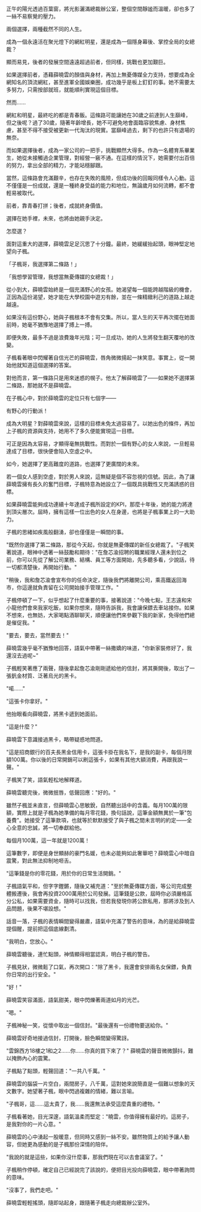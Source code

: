 正午的陽光透過百葉窗，將光影灑滿總裁辦公室，整個空間靜謐而溫暖，卻也多了一絲不易察覺的壓力。

兩個選擇，兩種截然不同的人生。

成為一個永遠活在聚光燈下的網紅明星，還是成為一個隱身幕後、掌控全局的女總裁？

顯而易見，後者的發展空間遠遠超過前者，但同樣，挑戰也更加艱巨。

如果選擇前者，憑藉薛曉雲的顏值與身材，再加上無憂傳媒全力支持，想要成為全網知名的頂流網紅，甚至進軍全國娛樂圈，成功幾乎是板上釘釘的事。她不需要太多努力，只需按部就班，就能順利實現這個目標。

然而……

網紅和明星，最終吃的都是青春飯。這條路可能讓她在30歲之前達到人生巔峰，但之後呢？過了30歲，隨著年齡增長，她不可避免地會面臨容貌焦慮、身材焦慮，甚至不得不接受被更新一代淘汰的現實。當巔峰過去，剩下的也許只有退場的無奈。

而如果選擇後者，成為一家公司的一把手，挑戰顯然大得多。作為一名體育系畢業生，她從未接觸過企業管理，對經營一竅不通。在這樣的情況下，她需要付出百倍的努力，拿出全部的精力，才能站穩腳跟。

當然，這條路會充滿艱辛，也存在失敗的風險，但成功後的回報同樣令人心動。這不僅僅是一份成就，還是一種終身受益的能力和地位，無論歲月如何流轉，都不會輕易被取代。

前者，靠青春打拼；後者，成就終身價值。

選擇在她手裡，未來，也將由她親手決定。

怎麼選？

面對這重大的選擇，薛曉雲足足沉思了十分鐘。最終，她緩緩抬起頭，眼神堅定地望向子楓。

「子楓哥，我選擇第二條路！」

「我想學習管理，我想當無憂傳媒的女總裁！」

從小到大，薛曉雲始終是一個充滿野心的女孩。她渴望每一個能跨越階級的機會，正因為這份渴望，她才能在大學校園中遊刃有餘，並在一條精緻利己的道路上越走越遠。

如果沒有這份野心，她與子楓根本不會有交集。所以，當人生的天平再次擺在她面前時，她毫不猶豫地選擇了搏上一搏。

即便失敗，最多不過是浪費幾年光陰；可一旦成功，她的人生將發生翻天覆地的改變。

子楓看著眼中閃耀著自信光芒的薛曉雲，唇角微微揚起一抹笑意。事實上，從一開始他就知道這個選擇的答案。

對他而言，第一條路只是用來迷惑的幌子。他太了解薛曉雲了——如果她不選擇第二條路，那她就不是薛曉雲。

在子楓心中，對於薛曉雲的定位只有七個字——

有野心的行動派！

成為大明星？對薛曉雲來說，這樣的目標未免太過容易了。以她出色的條件，再加上子楓的資源與支持，她用不了多久便能實現這一目標。

可正是因為太容易，才顯得毫無挑戰性。而對於一個有野心的女人來說，一旦輕易達成了目標，很快便會陷入空虛之中。

如今，她選擇了更高難度的道路，也選擇了更廣闊的未來。

若一個女人感到空虛，對於男人來說，這無疑是個不容忽視的信號。因此，為了讓薛曉雲擁有長久的奮鬥目標，子楓特意為她設立了一個既具挑戰性又充滿誘惑的目標。

如果薛曉雲能夠成功連續十年達成子楓所設定的KPI，那麼十年後，她的能力將達到頂尖層次。屆時，擁有這樣一位出色的女人在身邊，也將是子楓事業上的一大助力。

子楓的思緒如疾風般翻湧，卻也僅僅是一瞬間的事。

"既然你選擇了第二條路，那從今天起，你就是無憂傳媒的新任女總裁了。"子楓笑著說道，眼神中透著一絲鼓勵和期待："在詹芯渝招聘的職業經理人還未到位之前，你可以先從了解公司業務、結構、員工等方面開始，先多聽多看，少說話，待一切都清楚後，再開始行動。"

"稍後，我和詹芯渝會宣布你的任命決定，隨後我們將離開公司，乘高鐵返回海市，你這邊就負責留在公司開始接手管理工作。"

子楓停頓了一下，似乎想起了什麼重要的事，接著說道："今晚七點，王志遠和宋小龍他們會來我家吃飯，如果你想來，隨時告訴我，我會讓保鏢去車站接你。如果不想來，也無妨，大家喝點酒聊聊天，順便讓他們來參觀下我的新家，免得他們總是催促我。"

"要去，要去，當然要去！"

薛曉雲幾乎毫不猶豫地回答，語氣中帶著一絲撒嬌的味道，"你新家裝修好了，我還沒去過呢~"

子楓輕笑著應了兩聲，隨後拿起詹芯渝剛剛遞給他的信封，將其撕開後，取出了一張釩金材質、泛著烏光的黑卡。

"喏……"

"這張卡你拿好。"

他抬眼看向薛曉雲，將黑卡遞到她面前。

"這是什麼？"

薛曉雲下意識接過黑卡，略帶疑惑地問道。

"這是招商銀行的百夫長黑金信用卡，這張卡掛在我名下，是我的副卡，每個月限額100萬。你以後的日常開銷可以刷這張卡，如果有其他大額消費，再跟我說一聲。"

子楓笑了笑，語氣輕松地解釋道。

薛曉雲聽完後，微微抿唇，低聲回應："好的。"

雖然子楓並未直言，但薛曉雲心思敏銳，自然聽出話中的含義。每月100萬的限額，實際上就是子楓為她準備的每月零花錢，換句話說，這筆金額無異於一筆"包養費"。她接受了這筆款項，也就等於默默接受了與子楓之間未言明的約定——全心全意的忠誠，將一切奉獻給他。

每個月100萬，這一年就是1200萬！

這筆數字，即便是身世顯赫的豪門名媛，也未必能夠如此奢華吧？薛曉雲心中暗自震驚，對此無法抑制地咂舌。

"這筆錢是你的零花錢，用於你的日常生活開銷。"

子楓語氣平和，但字字鏗鏘，隨後又補充道："至於無憂傳媒方面，等公司完成整體搬遷後，我會再投資2000萬用於公司發展。這筆錢是公款，屆時你必須嚴格區分公私，如果需要資金，隨時可以找我，但若我發現你將公款私用，那將涉及到人品問題，後果不堪設想。"

話音一落，子楓的表情瞬間變得嚴肅，語氣中充滿了警告的意味，為的是給薛曉雲提個醒，提前把這個底線劃清。

"我明白，您放心。"

薛曉雲聽後，連忙點頭，神情顯得相當認真，明白子楓的警告。

子楓見狀，微微鬆了口氣，再次開口："除了黑卡，我還會安排兩名女保鏢，負責你日常的出行安全。"

"好！"

薛曉雲笑容滿面，語氣甜美，眼中閃爍著兩道如月的光芒。

"嗯。"

子楓神秘一笑，從懷中取出一個信封。"最後還有一份禮物要送給你。"

薛曉雲好奇地接過信封，打開後，臉色瞬間變得驚訝。

"雲錦西方18樓之1和之2……你……你真的買下來了？" 薛曉雲的聲音微微顫抖，難以掩飾內心的震驚。

子楓點了點頭，輕聲回道："一共八千萬。"

薛曉雲的腦袋一片空白，兩間房子，八千萬，這對她來說簡直是一個難以想象的天文數字。她望著子楓，眼中閃過複雜的情緒，難以言喻。

"子楓哥，這……這太貴了，我……我還無法承受這麼貴重的禮物。"

子楓看著她，目光深邃，語氣溫柔而堅定："曉雲，你值得擁有最好的。這房子，是我對你的一片心意。"

薛曉雲的心中湧起一股暖意，但同時又感到一絲不安。雖然物質上的給予讓人動容，但她更為感動的是子楓那份深情的陪伴。

"我說的就是這些，如果你沒什麼事，那我們現在可以去會議室了。"

子楓稍作停頓，確定自己已經說完了該說的，便把目光投向薛曉雲，眼中帶著詢問的意味。

"沒事了，我們走吧。"

薛曉雲輕輕搖頭，隨即站起身，跟隨著子楓走向總裁辦公室外。